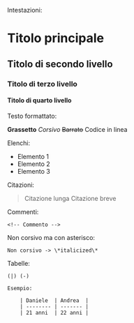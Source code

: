Intestazioni:

# Titolo principale
## Titolo di secondo livello
### Titolo di terzo livello
#### Titolo di quarto livello

Testo formattato:

**Grassetto**
*Corsivo*
~~Barrato~~
Codice in linea

Elenchi:

* Elemento 1
* Elemento 2
* Elemento 3

Citazioni:

> Citazione lunga
> Citazione breve

Commenti:

    <!-- Commento -->

Non corsivo ma con asterisco:

    Non corsivo -> \*italicized\*

Tabelle: 

    (|) (-)

    Esempio:

        | Daniele  | Andrea  |
        | -------- | ------- |
        | 21 anni  | 22 anni |